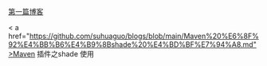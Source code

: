 <a href="https://suhuaguo.github.io/blogs/test">第一篇博客</a>

< a href="https://github.com/suhuaguo/blogs/blob/main/Maven%20%E6%8F%92%E4%BB%B6%E4%B9%8Bshade%20%E4%BD%BF%E7%94%A8.md">Maven 插件之shade 使用</a>

